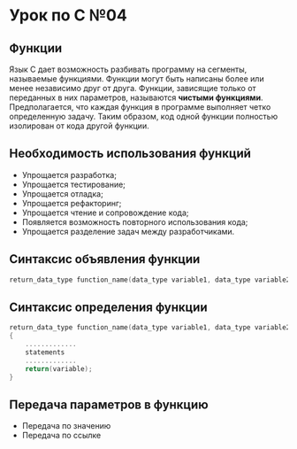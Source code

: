 # Урок по C №04

## Функции
Язык C дает возможность разбивать программу на сегменты, называемые функциями. Функции могут быть
написаны более или менее независимо друг от друга. Функции, зависящие только от переданных в них 
параметров, называются **чистыми функциями**. Предполагается, что каждая функция в программе выполняет
четко определенную задачу. Таким образом, код одной функции полностью изолирован от кода другой функции.

## Необходимость использования функций
* Упрощается разработка;
* Упрощается тестирование;
* Упрощается отладка;
* Упрощается рефакторинг;
* Упрощается чтение и сопровождение кода;
* Появляется возможность повторного использования кода;
* Упрощается разделение задач между разработчиками.

## Синтаксис объявления функции
```c
return_data_type function_name(data_type variable1, data_type variable2, ...);
```

## Синтаксис определения функции
```c
return_data_type function_name(data_type variable1, data_type variable2, ...)
{
	.............
	statements
	.............
	return(variable);
}
```

## Передача параметров в функцию
* Передача по значению
* Передача по ссылке